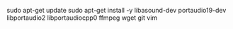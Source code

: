sudo apt-get update
sudo apt-get install -y libasound-dev portaudio19-dev libportaudio2 libportaudiocpp0 ffmpeg wget git vim
